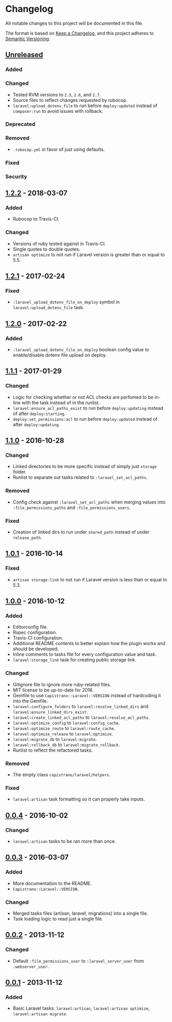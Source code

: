 # Changelog
All notable changes to this project will be documented in this file.

The format is based on [Keep a Changelog](https://keepachangelog.com/en/1.0.0/),
and this project adheres to [Semantic Versioning](https://semver.org/spec/v2.0.0.html).

## [Unreleased]
### Added

### Changed
- Tested RVM versions to `2.5`, `2.6`, and `2.7`.
- Source files to reflect changes requested by rubocop.
- `laravel:upload_dotenv_file` to run before `deploy:updated` instead of
  `composer:run` to avoid issues with rollback.

### Deprecated

### Removed
- `.rubocop.yml` in favor of just using defaults.

### Fixed

### Security

## [1.2.2] - 2018-03-07
### Added
- Rubocop to Travis-CI.

### Changed
- Versions of ruby tested against in Travis-CI.
- Single quotes to double quotes.
- `artisan optimize` to not run if Laravel version is greater than or equal to 5.5.

## [1.2.1] - 2017-02-24
### Fixed
- `:laravel_upload_dotenv_file_on_deploy` symbol in `laravel:upload_dotenv_file` task.

## [1.2.0] - 2017-02-22
### Added
- `:laravel_upload_dotenv_file_on_deploy` boolean config value to enable/disable dotenv file upload on deploy.

## [1.1.1] - 2017-01-29
### Changed
- Logic for checking whether or not ACL checks are perfomed to be in-line with the task instead of in the runlist.
- `laravel:ensure_acl_paths_exist` to run before `deploy:updating` instead of after `deploy:starting`.
- `deploy:set_permissions:acl` to run before `deploy:updated` instead of after `deploy:updating`.

## [1.1.0] - 2016-10-28
### Changed
- Linked directories to be more specific instead of simply just `storage` folder.
- Runlist to separate out tasks related to `:laravel_set_acl_paths`.

### Removed
- Config check against `:laravel_set_acl_paths` when merging values into `:file_permissions_paths` and `:file_permissions_users`.

### Fixed
- Creation of linked dirs to run under `shared_path` instead of under `release_path`.

## [1.0.1] - 2016-10-14
### Fixed
- `artisan storage:link` to not run if Laravel version is less than or equal to 5.3.

## [1.0.0] - 2016-10-12
### Added
- Editorconfig file.
- Rspec configuration.
- Travis-CI configuration.
- Additional README contents to better explain how the plugin works and should be developed.
- Inline comments to tasks file for every configuration value and task.
- `laravel:storage_link` task for creating public storage link.

### Changed
- Gitignore file to ignore more ruby-related files.
- MIT license to be up-to-date for 2016.
- Gemfile to use `Capistrano::Laravel::VERSION` instead of hardcoding it into the Gemfile.
- `laravel:configure_folders` to `laravel:resolve_linked_dirs` and `laravel:ensure_linked_dirs_exist`.
- `laravel:create_linked_acl_paths` to `laravel:resolve_acl_paths`.
- `laravel:optimize_config` to `laravel:config_cache`.
- `laravel:optimize_route` to `laravel:route_cache`.
- `laravel:optimize_release` to `laravel:optimize`.
- `laravel:migrate_db` to `laravel:migrate`.
- `laravel:rollback_db` to `laravel:migrate_rollback`.
- Runlist to reflect the refactored tasks.

### Removed
- The empty class `capistrano/laravel/helpers`.

### Fixed
- `laravel:artisan` task formatting so it can properly take inputs.

## [0.0.4] - 2016-10-02
### Changed
- `laravel:artisan` tasks to be ran more than once.

## [0.0.3] - 2016-03-07
### Added
- More documentation to the README.
- `Capistrano::Laravel::VERSION`.

### Changed
- Merged tasks files (artisan, laravel, migrations) into a single file.
- Task loading logic to read just a single file.

## [0.0.2] - 2013-11-12
### Changed
- Default `:file_permissions_user` to `:laravel_server_user` from `:webserver_user`.

## [0.0.1] - 2013-11-12
### Added
- Basic Laravel tasks: `laravel:artisan`, `laravel:artisan optimize`, `laravel:artisan migrate`.

[Unreleased]: https://github.com/capistrano/laravel/compare/v1.2.2...HEAD
[1.2.2]: https://github.com/capistrano/laravel/compare/v1.2.1...v1.2.2
[1.2.1]: https://github.com/capistrano/laravel/compare/v1.2.0...v1.2.1
[1.2.0]: https://github.com/capistrano/laravel/compare/v1.1.1...v1.2.0
[1.1.1]: https://github.com/capistrano/laravel/compare/v1.1.0...v1.1.1
[1.1.0]: https://github.com/capistrano/laravel/compare/v1.0.1...v1.1.0
[1.0.1]: https://github.com/capistrano/laravel/compare/v1.0.0...v1.0.1
[1.0.0]: https://github.com/capistrano/laravel/compare/v0.0.4...v1.0.0
[0.0.4]: https://github.com/capistrano/laravel/compare/v0.0.3...v0.0.4
[0.0.3]: https://github.com/capistrano/laravel/compare/v0.0.2...v0.0.3
[0.0.2]: https://github.com/capistrano/laravel/compare/v0.0.1...v0.0.2
[0.0.1]: https://github.com/capistrano/laravel/releases/tag/v0.0.1
